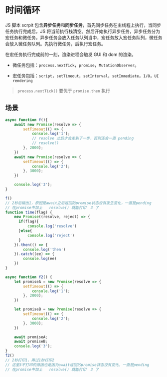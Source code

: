 # 时间循环
JS 脚本 scrpit 包含**异步任务**和**同步任务**，首先同步任务在主线程上执行，当同步任务执行完成后，JS 将当前执行栈清空。然后开始执行异步任务，异步任务分为宏任务和微任务，异步任务会放入任务队列当中，宏任务放入宏任务队列，微任务会放入微任务队列。先执行微任务，后执行宏任务。

在宏任务执行完成前的一刻，渲染进程会触发 GUI 和 dom 的渲染。

- 微任务包括：`process.nextTick`，`promise`，`MutationObserver`。

- 宏任务包括：`script`，`setTimeout`，`setInterval`，`setImmediate`，`I/O`，`UI rendering`
  
> `process.nextTick()` 要优于 `promise.then` 执行

## 场景

```js
async function f(){
    await new Promise(resolve => {
        setTimeout(() => {
            console.log('1');
            // resolve 之后才会走到下一步，否则还会一直 pending
            // resolve()
        }, 2000);
    })
    await new Promise(resolve => {
        setTimeout(() => {
            console.log('2');
        }, 3000);
    })

    console.log('3');
}

f()
// 2秒后输出1，原因是await之后返回的promise状态没有发生变化，一直是pending
// 在promise中加上   resolve() 就能打印  3 了
function time(flag) {
    new Promise((resolve, reject) => {
      if(flag){
          console.log('resolve')
      }else{
          console.log('reject')
      }
    }).then(() => {
        console.log('then')
    }).catch((ee) => {
        console.log(ee)
    })
}

async function f2() {
    let promiseA = new Promise(resolve => {
        setTimeout(() => {
            console.log('1');
        }, 2000);
    })

    let promiseB = new Promise(resolve => {
        setTimeout(() => {
            console.log('2');
        }, 3000);
    })

    await promiseA;
    await promiseB;
    console.log('3');
}
f2()
// 2秒打印1，再过1秒打印2
// 这里3不打印的原因也是因为await返回的promise状态没有变化，一直是pending
// 在promise中加上   resolve() 就能打印  3 了
```
